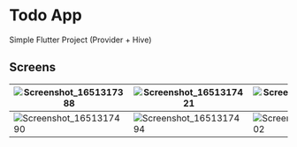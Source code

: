 # Todo App

Simple Flutter Project (Provider + Hive)

## Screens

|![Screenshot_1651317388](https://user-images.githubusercontent.com/63847876/166103434-b96ab872-1a3b-4ce6-9308-eed24521c0d4.png)|![Screenshot_1651317421](https://user-images.githubusercontent.com/63847876/166103438-0933eb82-34aa-4b4d-a74e-7a3552fab9c9.png)|![Screenshot_1651317427](https://user-images.githubusercontent.com/63847876/166103440-5b0bb67d-775e-4db1-bc2c-7c1ff5813591.png)|![Screenshot_1651317432](https://user-images.githubusercontent.com/63847876/166103441-8d9e259d-a0d2-4785-b72a-d0abd82e8467.png)|![Screenshot_1651317438](https://user-images.githubusercontent.com/63847876/166103442-5c18018f-695b-41b8-b102-f01626595eea.png)|![Screenshot_1651317443](https://user-images.githubusercontent.com/63847876/166103444-060e8694-098f-42b6-b126-f15f8e15b3d0.png)|
|---|---|---|---|---|---|
|![Screenshot_1651317490](https://user-images.githubusercontent.com/63847876/166103445-51c4614d-b64a-46fa-bdbc-17b412a6f7be.png)|![Screenshot_1651317494](https://user-images.githubusercontent.com/63847876/166103446-c923d8f5-88fd-465b-904d-2b1a133fdd8f.png)|![Screenshot_1651317502](https://user-images.githubusercontent.com/63847876/166103470-630013ff-f9c6-4eca-b224-12f0278084ea.png)|![Screenshot_1651317507](https://user-images.githubusercontent.com/63847876/166103474-204d9a9f-3120-4a05-b574-fec37c8a9201.png)|![Screenshot_1651317514](https://user-images.githubusercontent.com/63847876/166103475-935a9f97-60f1-4f63-8895-a31e5e7776ba.png)|![Screenshot_1651317516](https://user-images.githubusercontent.com/63847876/166103476-3de627e1-36e6-4487-913c-c0b1246d2cc0.png)|












